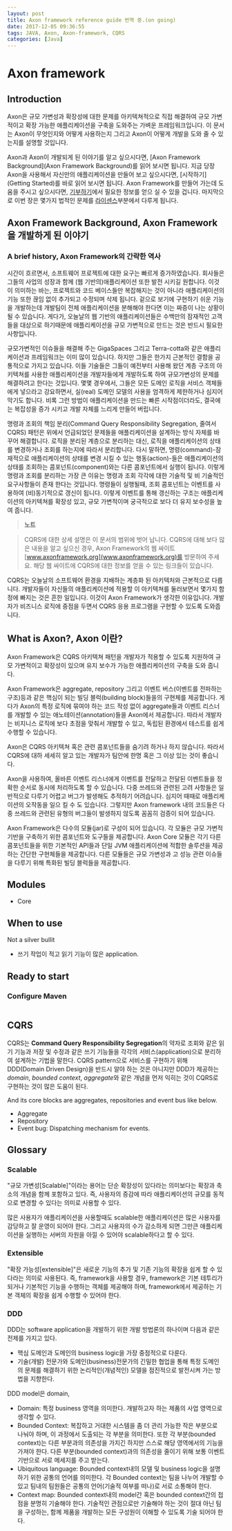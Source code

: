 ```yaml
---
layout: post
title: Axon framework reference guide 번역 중.(on going)
date: 2017-12-05 09:36:55
tags: JAVA, Axon, Axon-framework, CQRS
categories: [Java]
---
```



# Axon framework
## Introduction
Axon은 규모 가변성과 확장성에 대한 문제를 아키텍쳐적으로 직접 해결하여 규모 가변적이고 확장 가능한 애플리케이션을 구축을 도와주는 가벼운 프레임워크입니다. 이 문서는 Axon이 무엇인지와 어떻게 사용하는지 그리고 Axon이 어떻게 개발을 도와 줄 수 있는지를 설명할 것입니다.

Axon과 Axon이 개발되게 된 이야기를 알고 싶으시다면, [Axon Framework Background](Axon Framework Background)를 읽어 보시면 됩니다. 지금 당장 Axon을 사용해서 자신만의 애플리케이션을 만들어 보고 싶으시다면, [시작하기](Getting Started)를 바로 읽어 보시면 됩니다. Axon Framework를 만들어 가는데 도움을 주시고 싶으시다면, [기부하기](Contributing)에서 필요한 정보를 얻으 실 수 있을 겁니다. 마지막으로 이번 장은 몇가지 법적인 문제를 [라이센스](License)부분에서 다루게 됩니다.

## Axon Framework Background, Axon Framework을 개발하게 된 이야기

### A brief history, Axon Framework의 간략한 역사
시간이 흐르면서, 소프트웨어 프로젝트에 대한 요구는 빠르게 증가하였습니다. 회사들은 그들의 사업의 성장과 함께 (웹 기반의)애플리케이션 또한 발전 시키길 원합니다. 이것이 의미하는 바는, 프로젝트와 코드 베이스들만 복잡해지는 것이 아니라 애플리케이션의 기능 또한 끊임 없이 추가되고 수정되며 삭제 됩니다.  겉으로 보기에 구현하기 쉬운 기능을 개발하는데 개발팀이 전체 애플리케이션을 분해해야 한다면 이는 짜증이 나는 상황이 될 수 있습니다. 게다가, 오늘날의 웹 기반의 애플리케이션들은 수백만의 잠재적인 고객들을 대상으로 하기때문에 애플리케이션을 규모 가변적으로 만드는 것은 반드시 필요한 사항입니다.

규모가변적인 이슈들을 해결해 주는 GigaSpaces 그리고 Terra-cotta와 같은 애플리케이션과 프레임워크는 이미 많이 있습니다. 하지만 그들은 한가지 근본적인 결함을 공통적으로 가지고 있습니다. 이들 기술들은 그들이 예전부터 사용해 왔던 계층 구조의 아키텍쳐를 사용한 애플리케이션을 개발자들에게 개발하도록 하여 규모가변성의 문제를 해결하려고 한다는 것입니다. 몇몇 경우에서, 그들은 모든 도메인 로직을 서비스 객체들에게 넣으라고 강요하면서, 실(real) 도메인 모델의 사용을 엄격하게 제한하거나 심지어 막기도 합니다. 비록 그런 방법이 애플리케이션을 만드는 빠른 시작점이더라도, 결국에는 복잡성을 증가 시키고 개발 자체를 느리게 만들어 버립니다.

명령과 조회의 책임 분리(Command Query Responsibility Segregation, 줄여서 CQRS) 패턴은 위에서 언급되었던 문제들을 애플리케이션을 설계하는 방식 자체를 바꾸어 해결합니다. 로직을 분리된 계층으로 분리하는 대신, 로직을 애플리케이션의 상태를 변경하거나 조회를 하는지에 따라서 분리합니다. 다시 말하면, 명령(command)-잠재적으로 애플리케이션의 상태를 변경 시킬 수 있는 행동(action)-들은 애플리케이션의 상태를 조회하는 콤포넌트(component)와는 다른 콤포넌트에서 실행이 됩니다. 이렇게 명령과 조회를 분리하는 가장 큰 이유는 명령과 조회 각각에 대한 기술적 및 비 기술적인 요구사항들이 존재 한다는 것입니다. 명령들이 실행될때, 조회 콤포넌트는 이벤트를 사용하여 (비)동기적으로 갱신이 됩니다. 이렇게 이벤트를 통해 갱신하는 구조는 애플리케이션의 아키텍쳐를 확장성 있고, 규모 가변적이며 궁극적으로 보다 더 유지 보수성을 높여 줍니다.

> **노트**

> CQRS에 대한 상세 설명은 이 문서의 범위에 벗어 납니다. CQRS에 대해 보다 많은 내용을 알고 싶으신 경우, Axon Framework의 웹 싸이트 [www.axonframework.org](www.axonframework.org)를 방문하여 주세요. 해당 웹 싸이트에 CQRS에 대한 정보를 얻을 수 있는 링크들이 있습니다.

CQRS는 오늘날의 소프트웨어 환경을 지배하는 계층화 된 아키텍처와 근본적으로 다릅니다. 개발자들이 자신들의 애플리케이션에 적용할 이 아키텍쳐를 둘러보면서 몇가지 함정에 빠지는 것은 흔한 일입니다.
 이것이 Axon Framework가 생각한 이유입니다. 개발자가 비즈니스 로직에 중점을 두면서 CQRS 응용 프로그램을 구현할 수 있도록 도와줍니다.


## What is Axon?, Axon 이란?
Axon Framework은 CQRS 아키텍쳐 패턴을 개발자가 적용할 수 있도록 지원하여 규모 가변적이고 확장성이 있으며 유지 보수가 가능한 애플리케이션의 구축을 도와 줍니다.

Axon Framework은 aggregate, repository 그리고 이벤트 버스(이벤트를 전파하는 구조)등과 같은 핵심이 되는 빌딩 블럭(building block)들을의 구현체를 제공합니다. 게다가 Axon의 특정 로직에 묶여야 하는 코드 작성 없이 aggregate들과 이벤트 리스너를 개발할 수 있는 애노테이션(annotation)들을 Axon에서 제공합니다. 따라서 개발자는 비지니스 로직에 보다 초점을 맞춰서 개발할 수 있고, 독립된 환경에서 테스트를 쉽게 수행할 수 있습니다.

Axon은 CQRS 아키텍쳐 혹은 관련 콤포넌트들을 숨기려 하거나 하지 않습니다. 따라서 CQRS에 대하 세세히 알고 있는 개발자가 팀안에 한명 혹은 그 이상 있는 것이 좋습니다.

Axon을 사용하여, 올바른 이벤트 리스너에게 이벤트를 전달하고 전달된 이벤트들을 정확한 순서로 동시에 처리하도록 할 수 있습니다. 다중 쓰레드와 관련된 고려 사항들은 일반적으로 다루기 어렵고 버그가 발생해도 추적하기 어려습니다. 심지어 때때로 애플리케이션의 오작동을 일으 킬 수 도 있습니다.  그렇지만 Axon framework 내의 코드들은 다중 쓰레드와 관련된 유형의 버그들이 발생하지 않도록 꼼꼼히 검증이 되어 있습니다.

Axon Framework은 다수의 모듈(jar)로 구성이 되어 있습니다. 각 모듈은 규모 가변적 기반을 구축하기 위한 콤포넌트와 도구들을 제공합니다. Axon Core 모듈은 각기 다른 콤포넌트들을 위한 기본적인 API들과 단일 JVM 애플리케이션에 적합한 솔루션을 제공하는 간단한 구현체들을 제공합니다. 다른 모듈들은 규모 가변성과 고 성능 관련 이슈들을 다루기 위해 특화된 빌딩 블럭들을 제공합니다.












## Modules
* Core

## When to use
Not a silver bullit
* 쓰기 작업이 적고 읽기 기능이 많은 application.

## Ready to start
### Configure Maven

```

```
## CQRS
CQRS는 **Command Query Responsibility Segregation**의 약자로 조회와 같은 읽기 기능과 저장 및 수정과 같은 쓰기 기능들을 각각의 서비스(application)으로 분리하여 설계하는 기법을 말한다.
CQRS pattern으로 서비스를 구현하기 위해 DDD(Domain Driven Design)을 반드시 알야 하는 것은 아니지만 DDD가 제공하는 *domain*, *bounded context*, *aggregate*와 같은 개념을 먼저 익히는 것이 CQRS로 구현하는 것이 많은 도움이 된다.



And its core blocks are aggregates, repositories and event bus like below.
* Aggregate
* Repository
* Event bug: Dispatching mechanism for events.


## Glossary
### Scalable
"규모 가변성[Scalable]"이라는 용어는 단순 확장성이 있다라는 의미보다는 확장과 축소의 개념을 함께 포함하고 있다. 즉, 사용자의 증감에 따라 애플리케이션의 규모를 동적으로 변경할 수 있다는 의미로 사용할 수 있다.

많은 사용자가 애플리케이션을 사용할때도 scalable한 애플리케이션은 많은 사용자를 감당하고 잘 운영이 되어야 한다. 그리고 사용자의 수가 감소하게 되면 그만큰 애플리케이션을 실행하는 서버의 자원을 아낄 수 있어야 scalable하다고 할 수 있다.

### Extensible
"확장 가능성[extensible]"은 새로운 기능의 추가 및 기존 기능의 확장을 쉽게 할 수 있다라는 의미로 사용된다. 즉, framework을 사용할 경우, framework은 기본 테투리가 되거나 기본적인 기능을 수행하는 객체를 제공해야 하며, framework에서 제공하는 기본 객체의 확장을 쉽게 수행할 수 있어야 한다.


### DDD
DDD는 software application을 개발하기 위한 개발 방법론의 하나이며 다음과 같은 전제를 가지고 있다.
* 핵심 도메인과 도메인의 business logic을 가장 중점적으로 다룬다.
* 기술(개발) 전문가와 도메인(business)전문가의 긴밀한 협업을 통해 특정 도메인의 문제를 해결하기 위한 논리적인(개념적인) 모델을 점진적으로 발전시켜 가는 방법을 지향한다.

DDD model은 domain,
* Domain: 특정 business 영역을 의미한다. 개발하고자 하는 제품의 사업 영역으로 생각할 수 있다.
* Bounded Context: 복잡하고 거대한 시스템을 좀 더 관리 가능한 작은 부분으로 나눠야 하며, 이 과정에서 도출되는 각 부분을 의미한다. 또한 각 부분(bounded context)는 다른 부분과의 의존성을 가지긴 하지만 스스로 해당 영역에서의 기능을 가져야 한다. 다른 부분(bounded context)과의 의존성을 줄이기 위해 보통 이벤트 기반으로 서로 메세지를 주고 받는다.
* Ubiquitous language: Bounded context내의 모델 및 business logic을 설명하기 위한 공통의 언어를 의미한다. 각 Bounded context는 팀을 나누어 개발할 수 있고 팀내의 팀원들은 공통의 언어(기술적 여부를 떠나)로 서로 소통해야 한다.
* Context map: Bounded context내의 model간 혹은 bounded context간의 접점을 분명히 기술해야 한다. 기술적인 관점으로만 기술해야 하는 것이 절대 아닌 팀을 구성하는, 함께 제품을 개발하는 모든 구성원이 이해할 수 있도록 기술 되어야 한다.
